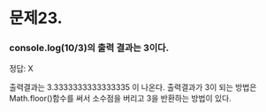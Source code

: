 # 문제23.
### console.log(10/3)의 출력 결과는 3이다.

정답: X

출력결과는 3.3333333333333335 이 나온다.
출력결과가 3이 되는 방법은 Math.floor()함수를 써서 소수점을 버리고 3을 반환하는 방법이 있다.
